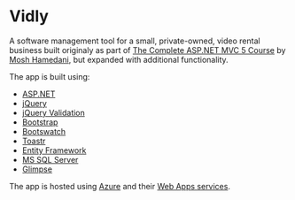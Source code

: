# Vidly

A software management tool for a small, private-owned, video rental business built originaly as part of [The Complete ASP.NET MVC 5 Course](https://codewithmosh.com/p/asp-net-mvc) by [Mosh Hamedani](https://twitter.com/moshhamedani), but expanded with additional functionality.

The app is built using:

+ [ASP.NET](https://dotnet.microsoft.com/en-us/apps/aspnet)
+ [jQuery](https://jquery.com/)
+ [jQuery Validation](https://jqueryvalidation.org/)
+ [Bootstrap](https://getbootstrap.com/docs/5.0/getting-started/introduction/)
+ [Bootswatch](https://bootswatch.com/)
+ [Toastr](https://codeseven.github.io/toastr/)
+ [Entity Framework](https://docs.microsoft.com/en-us/ef/)
+ [MS SQL Server](https://www.microsoft.com/en-us/sql-server/sql-server-2019)
+ [Glimpse](https://github.com/glimpse/Docs)

The app is hosted using [Azure](https://azure.microsoft.com/en-us/) and their [Web Apps services](https://azure.microsoft.com/en-us/services/app-service/web/).
